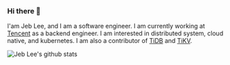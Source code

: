 ### Hi there 👋

I'am Jeb Lee, and I am a software engineer. I am currently working at [Tencent](https://www.tencent.com/en-us) as a backend engineer. I am interested in distributed system, cloud native, and kubernetes. I am also a contributor of [TiDB]() and [TiKV]().

<!-- github stats: -->
![Jeb Lee's github stats](https://github-readme-stats.vercel.app/api?username=jishen027&show_icons=true&theme=radical)

<!--
**jishen027/jishen027** is a ✨ _special_ ✨ repository because its `README.md` (this file) appears on your GitHub profile.

Here are some ideas to get you started:

- 🔭 I’m currently working on ...
- 🌱 I’m currently learning ...
- 👯 I’m looking to collaborate on ...
- 🤔 I’m looking for help with ...
- 💬 Ask me about ...
- 📫 How to reach me: ...
- 😄 Pronouns: ...
- ⚡ Fun fact: ...
-->
